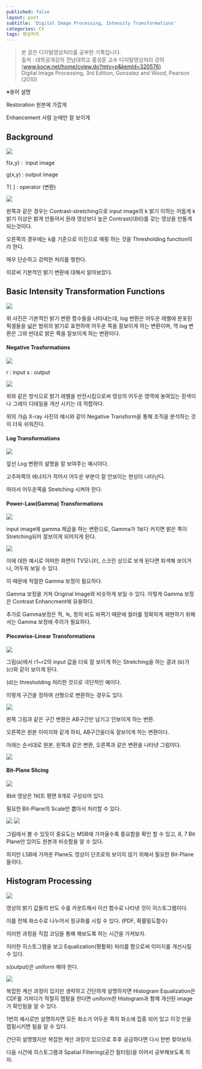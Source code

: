 ```yaml
---
published: false
layout: post
subtitle: 'Digital Image Processing, Intensity Transformations'
categories: CV
tags: 영상처리
---
```

> 본 글은 디지털영상처리를 공부한 기록입니다.  
> 출처 : 대학공개강의 전남대학교 홍성훈 교수 디지털영상처리 강의 ([www.kocw.net/home/cview.do?mty=p&kemId=320576)](http://www.kocw.net/home/cview.do?mty=p&kemId=320576)  
> Digital Image Processing, 3rd Edition, Gonzalez and Wood, Pearson (2010)  


※용어 설명

Restoration 원본에 가깝게

Enhancement 사람 눈에만 잘 보이게

## Background

<img src="https://img1.daumcdn.net/thumb/R1280x0/?scode=mtistory2&fname=https%3A%2F%2Fblog.kakaocdn.net%2Fdn%2FlOM9t%2Fbtq16RUkl1x%2Fk1cw4mc8ILG7QLishyL6t0%2Fimg.png"/>

f(x,y) :  input image

g(x,y) : output image

T[ ] : operator (변환)

<img src="https://img1.daumcdn.net/thumb/R1280x0/?scode=mtistory2&fname=https%3A%2F%2Fblog.kakaocdn.net%2Fdn%2Fozw8Q%2Fbtq1ZEW0mww%2FfZKiRtSuI9lALx6NxxG6NK%2Fimg.png"/>

왼쪽과 같은 경우는 Contrast-stretching으로 input image의 k 밝기 이하는 어둡게 k 밝기 이상은 밝게 만들어서 원래 영상보다 높은 Contrast(대비)를 갖는 영상을 만들게 되는것이다.

오른쪽의 경우에는 k를 기준으로 이진으로 매핑 하는 것을 Thresholding function이라 한다.

매우 단순하고 강력한 처리를 행한다.

이로써 기본적인 밝기 변환에 대해서 알아보았다.

## Basic Intensity Transformation Functions

<img src="https://img1.daumcdn.net/thumb/R1280x0/?scode=mtistory2&fname=https%3A%2F%2Fblog.kakaocdn.net%2Fdn%2Fz5XPe%2Fbtq16r2Fvnn%2F3CZSmfXEDXTFT4loKpg3H1%2Fimg.png"/>

위 사진은 기본적인 밝기 변환 함수들을 나타내는데, log 변환은 어두운 레벨에 분포된 픽셀들을 넓은 범위의 밝기로 표현하여 어두운 쪽을 잘보이게 하는 변환이며, 역 log 변환은 그와 반대로 밝은 쪽을 잘보이게 하는 변환이다.

#### Negative Trasformations

<img src="https://img1.daumcdn.net/thumb/R1280x0/?scode=mtistory2&fname=https%3A%2F%2Fblog.kakaocdn.net%2Fdn%2FbHkXsD%2Fbtq14Y0WyDQ%2FH5Jmkd9NjXR9EgLoPcwhKk%2Fimg.png"/>

r : input
s : output

<img src="https://img1.daumcdn.net/thumb/R1280x0/?scode=mtistory2&fname=https%3A%2F%2Fblog.kakaocdn.net%2Fdn%2FbJEttR%2Fbtq16zsLC9B%2FMI0KXr0Cp9AjrbtqdaMwX1%2Fimg.png"/>

위와 같은 방식으로 밝기 레벨을 반전시킴으로써 영상의 어두운 영역에 놓여있는 흰색이나 그레이 디테일을 개선 시키는 데 적합하다.

위의 가슴 X-ray 사진의 예시와 같이 Negative Transform을 통해 조직을 분석하는 것이 더욱 쉬워진다.

#### Log Transformations

<img src="https://img1.daumcdn.net/thumb/R1280x0/?scode=mtistory2&fname=https%3A%2F%2Fblog.kakaocdn.net%2Fdn%2FbHEoD8%2Fbtq1XTtl1TP%2FGv4meIf27HKJyA3pUWnSr0%2Fimg.png"/>

앞선 Log 변환의 설명을 잘 보여주는 예시이다.

고주파쪽의 에너지가 적어서 어두운 부분이 잘 안보이는 현상이 나타난다.

따라서 어두운쪽을 Stretching 시켜야 한다.

#### Power-Law(Gamma) Transformations

<img src="https://img1.daumcdn.net/thumb/R1280x0/?scode=mtistory2&fname=https%3A%2F%2Fblog.kakaocdn.net%2Fdn%2FcIJ0yF%2Fbtq1ZFBCkS3%2F3XpFmArYUbHq2oiM7CQ3t1%2Fimg.png"/>

input image에 gamma 제곱을 하는 변환으로, Gamma가 1보다 커지면 밝은 쪽이 Stretching되어 잘보이게 되어지게 된다.

<img src="https://img1.daumcdn.net/thumb/R1280x0/?scode=mtistory2&fname=https%3A%2F%2Fblog.kakaocdn.net%2Fdn%2FbHN1Te%2Fbtq12l98b0Q%2FjDl2lSYDOS93ihkzsGRNP0%2Fimg.png"/>

이에 대한 예시로 어떠한 화면이 TV모니터, 스크린 상으로 보게 된다면 퇴색해 보이거나, 어두워 보일 수 있다.

이 때문에 적절한 Gamma 보정이 필요하다.

Gamma 보정을 거쳐 Original Image와 비슷하게 보일 수 있다. 이렇게 Gamma 보정은 Contrast Enhancment에 유용하다.

추가로 Gamma보정은 적, 녹, 청의 비도 바뀌기 때문에 컬러를 정확하게 재현하기 위해서는 Gamma 보정에 주의가 필요하다.

#### Piecewise-Linear Transformations

<img src="https://img1.daumcdn.net/thumb/R1280x0/?scode=mtistory2&fname=https%3A%2F%2Fblog.kakaocdn.net%2Fdn%2FdgGFz8%2Fbtq16Aee0Qc%2F4h5rov5nOpbx3QQE1iisFk%2Fimg.png"/>

그림(a)에서 r1~r2의 input 값을 더욱 잘 보이게 하는 Stretching을 하는 결과 (b)가 (c)와 같이 보이게 된다.

(d)는 thresholding 처리한 것으로 극단적인 예이다.

이렇게 구간을 정하여 선형으로 변환하는 경우도 있다.

<img src="https://img1.daumcdn.net/thumb/R1280x0/?scode=mtistory2&fname=https%3A%2F%2Fblog.kakaocdn.net%2Fdn%2FDduDk%2Fbtq11M08xUw%2FGSmnYATnSgXn6H3wKdJWeK%2Fimg.png"/>

왼쪽 그림과 같은 구간 변환은 AB구간만 남기고 안보이게 하는 변환.

오른쪽은 원본 이미지와 같게 하되, AB구간을더욱 잘보이게 하는 변환이다.

아래는 순서대로 원본, 왼쪽과 같은 변환, 오른쪽과 같은 변환을 나타낸 그림이다.

<img src="https://img1.daumcdn.net/thumb/R1280x0/?scode=mtistory2&fname=https%3A%2F%2Fblog.kakaocdn.net%2Fdn%2FbN0VDH%2Fbtq16yOgohY%2Fe352vu45ogkpkWqZq2lppK%2Fimg.png"/>

#### Bit-Plane Slicing

<img src="https://img1.daumcdn.net/thumb/R1280x0/?scode=mtistory2&fname=https%3A%2F%2Fblog.kakaocdn.net%2Fdn%2FtNv4Z%2Fbtq12651uol%2FNNKDpv0UjWLko5X68ViII0%2Fimg.png"/>

8bit 영상은 1비트 평면 8개로 구성되어 있다.

필요한 Bit-Plane의 Scale만 뽑아서 처리할 수 있다.

<img src="https://img1.daumcdn.net/thumb/R1280x0/?scode=mtistory2&fname=https%3A%2F%2Fblog.kakaocdn.net%2Fdn%2FvXPrz%2Fbtq11yPuNtX%2F8v6muymEKRiWj8clQook01%2Fimg.png"/>
<img src="https://img1.daumcdn.net/thumb/R1280x0/?scode=mtistory2&fname=https%3A%2F%2Fblog.kakaocdn.net%2Fdn%2F3Gcju%2Fbtq11AfvsST%2FyAcjJEl5chMapWxy0QXEOk%2Fimg.png"/>

그림에서 볼 수 있듯이 중요도는 MSB에 가까울수록 중요함을 확인 할 수 있고, 8, 7 Bit Plane만 있어도 원본과 비슷함을 알 수 있다.

하지만 LSB에 가까운 Plane도 영상이 단조로워 보이지 않기 위해서 필요한 Bit-Plane들이다.

## Histogram Processing

<img src="https://img1.daumcdn.net/thumb/R1280x0/?scode=mtistory2&fname=https%3A%2F%2Fblog.kakaocdn.net%2Fdn%2FbxLhP5%2Fbtq16QnG9pH%2FpUPKZlwjWI4SKh0vODPDDK%2Fimg.png"/>

영상의 밝기 값들의 빈도 수를 카운트해서 이산 함수로 나타낸 것이 히스토그램이다.

이를 전체 화소수로 나누어서 정규화를 시킬 수 있다. (PDF, 확률밀도함수)

이러한 과정을 직접 코딩을 통해 해보도록 하는 시간을 가져보자.

이러한 히스토그램을 보고 Equalization(평활화) 처리를 함으로써 이미지를 개선시킬 수 있다.

s(output)은 uniform 해야 한다.

<img src="https://img1.daumcdn.net/thumb/R1280x0/?scode=mtistory2&fname=https%3A%2F%2Fblog.kakaocdn.net%2Fdn%2FXfIme%2Fbtq1ZGAAnkQ%2FhZr4ri1vQjixVLXuLKKzPK%2Fimg.png"/>

복잡한 계산 과정이 있지만 생략하고 간단하게 설명하자면 Histogram Equalization은 CDF를 가져다가 적절히 맵핑을 한다면 uniform한 Histogram과 함께 개선된 image가 확인됨을 알 수 있다.

1번의 예시로만 설명하자면 모든 화소가 어두운 쪽의 화소에 집중 되어 있고 이것 만을 맵핑시키면 됨을 알 수 있다.

간단히 설명했지만 복잡한 계산 과정이 있으므로 추후 궁금하다면 다시 한번 찾아보자.

다음 시간에 히스토그램과 Spatial Filtering(공간 필터링)을 이어서 공부해보도록 하자.
